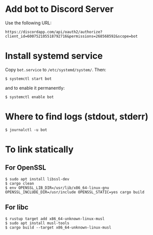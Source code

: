# Add bot to Discord Server

Use the following URL:

`https://discordapp.com/api/oauth2/authorize?client_id=600752105518792716&permissions=268568592&scope=bot`

# Install systemd service

Copy `bot.service` to `/etc/systemd/system/`. Then:

`$ systemctl start bot`

and to enable it permanently:

`$ systemctl enable bot`

# Where to find logs (stdout, stderr)

`$ journalctl -u bot`

# To link statically

## For OpenSSL

`$ sudo apt install libssl-dev`\
`$ cargo clean`\
`$ env OPENSSL_LIB_DIR=/usr/lib/x86_64-linux-gnu OPENSSL_INCLUDE_DIR=/usr/include OPENSSL_STATIC=yes cargo build`

## For libc

`$ rustup target add x86_64-unknown-linux-musl`\
`$ sudo apt install musl-tools`\
`$ cargo build --target x86_64-unknown-linux-musl`
